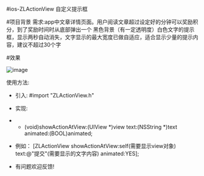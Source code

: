#ios-ZLActionView
自定义提示框

#项目背景
需求:app中文章详情页面。用户阅读文章超过设定好的分钟可以奖励积分，到了奖励时间时从底部弹出一个 黑色背景（有一定透明度）白色文字的提示框，显示两秒自动消失，文字显示的最大宽度已做自适应，适合显示少量的提示内容，建议不超过30个字

#效果


![image](http://otl186dvj.bkt.clouddn.com/ZLActionView.gif)

使用方法:
- 引入: #import "ZLActionView.h"
- 实现: 
- + (void)showActionAtView:(UIView *)view text:(NSString *)text animated:(BOOL)animated;
- 例如：
[ZLActionView showActionAtView:self(需要显示view对象) text:@"提交"(需要显示的文字内容) animated:YES];

- 有问题欢迎反馈!

